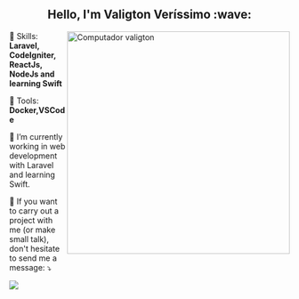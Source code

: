 <h2 align="center"> Hello, I'm Valigton Veríssimo :wave:</h2>
<img src="https://raw.githubusercontent.com/MicaelliMedeiros/micaellimedeiros/master/image/computer-illustration.png" min-width="400px" max-width="400px" width="400px" align="right" alt="Computador valigton">

<p align="left">
  🦄 Skills: <strong>Laravel, CodeIgniter, ReactJs, NodeJs and learning Swift</strong>
</p>

<p align="left">
  💼 Tools: <strong>Docker,VSCode</strong>
</p>

🌱 I’m currently working in web development with Laravel and learning Swift.

<p align="left">
  💌 If you want to carry out a project with me (or make small talk), don't hesitate to send me a message: ⤵️
</p>

<p align="left">
  <a href="https://www.linkedin.com/in/valigtonverissimo" alt="Linkedin">
  <img src="https://img.shields.io/badge/-Linkedin-0e76a8?style=for-the-badge&logo=Linkedin&logoColor=white&link=https://www.linkedin.com/in/valigtonverissimo" /></a>
</p>
